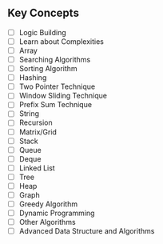 ## Key Concepts
- [ ] Logic Building
- [ ] Learn about Complexities
- [ ] Array
- [ ] Searching Algorithms
- [ ] Sorting Algorithm
- [ ] Hashing
- [ ] Two Pointer Technique
- [ ] Window Sliding Technique
- [ ] Prefix Sum Technique
- [ ] String
- [ ] Recursion
- [ ] Matrix/Grid
- [ ] Stack
- [ ] Queue
- [ ] Deque
- [ ] Linked List
- [ ] Tree
- [ ] Heap
- [ ] Graph
- [ ] Greedy Algorithm
- [ ] Dynamic Programming
- [ ] Other Algorithms
- [ ] Advanced Data Structure and Algorithms

